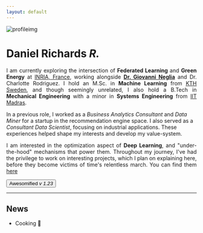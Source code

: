 ```yaml
---
layout: default
---
```

![profileimg](/assets/profile.jpg)
# Daniel Richards ***R.***
<p style="text-align: justify;">
  I am currently exploring the intersection of <strong>Federated Learning</strong> and <strong>Green Energy</strong> at 
  <a href="https://www.inria.fr/fr/centre-inria-universite-cote-azur" target="_blank">INRIA, France</a>, working alongside 
  <a href="http://www-sop.inria.fr/members/Giovanni.Neglia/" target="_blank"><strong>Dr. Giovanni Neglia</strong></a> and Dr. Charlotte Rodriguez. 
  I hold an M.Sc. in <strong>Machine Learning</strong> from 
  <a href="https://www.kth.se/" target="_blank">KTH Sweden</a>, and though seemingly unrelated, I also hold a B.Tech in 
  <strong>Mechanical Engineering</strong> with a minor in <strong>Systems Engineering</strong> from 
  <a href="https://www.iitm.ac.in/" target="_blank">IIT Madras</a>.
</p>

<p>In a previous role, I worked as a <em>Business Analytics Consultant</em> and <em>Data Miner</em> for a startup in the recommendation engine space. I also served as a <em>Consultant Data Scientist</em>, focusing on industrial applications. These experiences helped shape my interests and develop my value-system.
</p>

<p style="text-align: justify;">
I am interested in the optimization aspect of <strong>Deep Learning</strong>, and "under-the-hood" mechanisms that power them. 
Throughout my journey, I've had the privilege to work on interesting projects, which I plan on explaining here, before they become victims of time's relentless march. You can find them <a href="/notes.html">here</a>
</p>

<a href="/alt_me">
  <button>Awesomified <em>v 1.23</em></button>
</a>

---
## News

- Cooking 🍳



